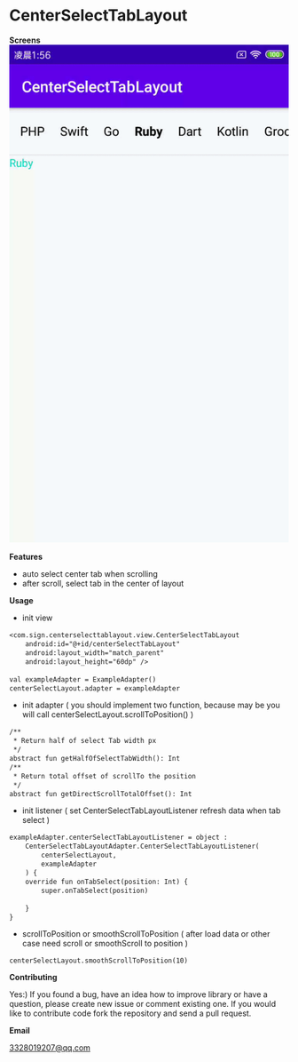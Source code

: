 # CenterSelectTabLayout

**Screens**
![](https://github.com/SilenceBurst/CenterSelectTabLayout/blob/master/gif/example.gif)

**Features**
- auto select center tab when scrolling
- after scroll, select tab in the center of layout

**Usage**

- init view
```
<com.sign.centerselecttablayout.view.CenterSelectTabLayout
    android:id="@+id/centerSelectTabLayout"
    android:layout_width="match_parent"
    android:layout_height="60dp" />

val exampleAdapter = ExampleAdapter()
centerSelectLayout.adapter = exampleAdapter
```

- init adapter ( you should implement two function, because may be you will call centerSelectLayout.scrollToPosition() )
```
/**
 * Return half of select Tab width px
 */
abstract fun getHalfOfSelectTabWidth(): Int
/**
 * Return total offset of scrollTo the position
 */
abstract fun getDirectScrollTotalOffset(): Int
```

- init listener ( set CenterSelectTabLayoutListener refresh data when tab select )
```
exampleAdapter.centerSelectTabLayoutListener = object :
    CenterSelectTabLayoutAdapter.CenterSelectTabLayoutListener(
        centerSelectLayout,
        exampleAdapter
    ) {
    override fun onTabSelect(position: Int) {
        super.onTabSelect(position)

    }
}
```

- scrollToPosition or smoothScrollToPosition ( after load data or other case need scroll or smoothScroll to position )
```
centerSelectLayout.smoothScrollToPosition(10)
```

**Contributing**

Yes:) If you found a bug, have an idea how to improve library or have a question, please create new issue or comment existing one. If you would like to contribute code fork the repository and send a pull request.

**Email**

3328019207@qq.com
